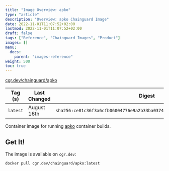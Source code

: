 ```yaml
---
title: "Image Overview: apko"
type: "article"
description: "Overview: apko Chainguard Image"
date: 2022-11-01T11:07:52+02:00
lastmod: 2022-11-01T11:07:52+02:00
draft: false
tags: ["Reference", "Chainguard Images", "Product"]
images: []
menu:
  docs:
    parent: "images-reference"
weight: 500
toc: true
---
```


[cgr.dev/chainguard/apko](https://github.com/chainguard-images/images/tree/main/images/apko)

| Tag (s)   | Last Changed | Digest                                                                    |
|-----------|--------------|---------------------------------------------------------------------------|
|  `latest` | August 16th  | `sha256:ce81c36f3a6cfb06004776e9a2b33ba0374d97891f592c8678760524bfc3a43e` |



Container image for running [apko](https://github.com/chainguard-dev/apko) container builds.

## Get It!

The image is available on `cgr.dev`:

```
docker pull cgr.dev/chainguard/apko:latest
```

